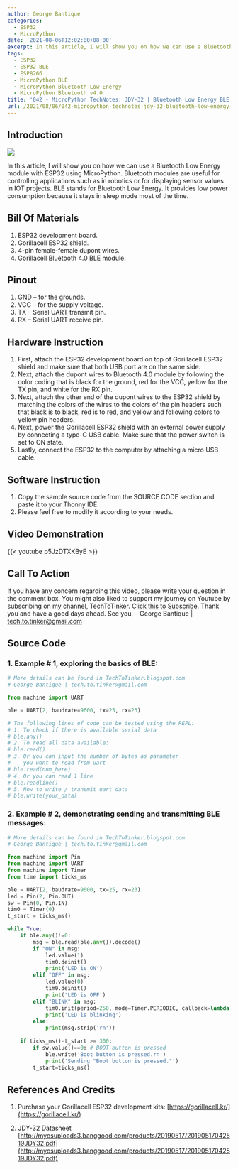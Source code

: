 ```yaml
---
author: George Bantique
categories:
  - ESP32
  - MicroPython
date: '2021-08-06T12:02:00+08:00'
excerpt: In this article, I will show you on how we can use a Bluetooth Low Energy module with ESP32 using MicroPython. Bluetooth modules are useful for controlling applications such as in robotics or for displaying sensor values in IOT projects. BLE stands for Bluetooth Low Energy. It provides low power consumption because it stays in sleep mode most of the time.
tags:
  - ESP32
  - ESP32 BLE
  - ESP8266
  - MicroPython BLE
  - MicroPython Bluetooth Low Energy
  - MicroPython Bluetooth v4.0
title: '042 - MicroPython TechNotes: JDY-32 | Bluetooth Low Energy BLE'
url: /2021/08/06/042-micropython-technotes-jdy-32-bluetooth-low-energy-ble/
---
```


## **Introduction**

![](/images/042-BLE-2Bblogs.png)

In this article, I will show you on how we can use a Bluetooth Low Energy module with ESP32 using MicroPython. Bluetooth modules are useful for controlling applications such as in robotics or for displaying sensor values in IOT projects. BLE stands for Bluetooth Low Energy. It provides low power consumption because it stays in sleep mode most of the time.

## **Bill Of Materials**

1. ESP32 development board.
2. Gorillacell ESP32 shield.
3. 4-pin female-female dupont wires.
4. Gorillacell Bluetooth 4.0 BLE module.

## **Pinout**

1. GND – for the grounds.
2. VCC – for the supply voltage.
3. TX – Serial UART transmit pin.
4. RX – Serial UART receive pin.

## **Hardware Instruction**

1. First, attach the ESP32 development board on top of Gorillacell ESP32 shield and make sure that both USB port are on the same side.
2. Next, attach the dupont wires to Bluetooth 4.0 module by following the color coding that is black for the ground, red for the VCC, yellow for the TX pin, and white for the RX pin.
3. Next, attach the other end of the dupont wires to the ESP32 shield by matching the colors of the wires to the colors of the pin headers such that black is to black, red is to red, and yellow and following colors to yellow pin headers.
4. Next, power the Gorillacell ESP32 shield with an external power supply by connecting a type-C USB cable. Make sure that the power switch is set to ON state.
5. Lastly, connect the ESP32 to the computer by attaching a micro USB cable.

## **Software Instruction**

1. Copy the sample source code from the SOURCE CODE section and paste it to your Thonny IDE.
2. Please feel free to modify it according to your needs.

## **Video Demonstration**

{{< youtube p5JzDTXKByE >}} 

## **Call To Action**

If you have any concern regarding this video, please write your question in the comment box.
You might also liked to support my journey on Youtube by subscribing on my channel, TechToTinker. [Click this to Subscribe.](https://www.youtube.com/c/TechToTinker?sub_confirmation=1)
Thank you and have a good days ahead.
See you,
– George Bantique | tech.to.tinker@gmail.com

## **Source Code**

### 1. Example # 1, exploring the basics of BLE:

```py { lineNos="true" wrap="true" }
# More details can be found in TechToTinker.blogspot.com 
# George Bantique | tech.to.tinker@gmail.com

from machine import UART

ble = UART(2, baudrate=9600, tx=25, rx=23)

# The following lines of code can be tested using the REPL:
# 1. To check if there is available serial data
# ble.any()
# 2. To read all data available:
# ble.read()
# 3. Or you can input the number of bytes as parameter
#    you want to read from uart
# ble.read(num_here)
# 4. Or you can read 1 line
# ble.readline()
# 5. Now to write / transmit uart data
# ble.write(your_data)

```

### 2. Example # 2, demonstrating sending and transmitting BLE messages:

```py { lineNos="true" wrap="true" }
# More details can be found in TechToTinker.blogspot.com 
# George Bantique | tech.to.tinker@gmail.com

from machine import Pin
from machine import UART
from machine import Timer
from time import ticks_ms

ble = UART(2, baudrate=9600, tx=25, rx=23)
led = Pin(2, Pin.OUT)
sw = Pin(0, Pin.IN)
tim0 = Timer(0)
t_start = ticks_ms()

while True:
    if ble.any()!=0:
        msg = ble.read(ble.any()).decode()
        if "ON" in msg:
            led.value(1)
            tim0.deinit()
            print('LED is ON')
        elif "OFF" in msg:
            led.value(0)
            tim0.deinit()
            print('LED is OFF')
        elif "BLINK" in msg:
            tim0.init(period=250, mode=Timer.PERIODIC, callback=lambda t: led.value(not led.value()))
            print('LED is blinking')
        else:
            print(msg.strip('rn'))
            
    if ticks_ms()-t_start >= 300:
        if sw.value()==0: # BOOT button is pressed
            ble.write('Boot button is pressed.rn')
            print('Sending "Boot button is pressed."')
        t_start=ticks_ms()

```

## **References And Credits**

1. Purchase your Gorillacell ESP32 development kits:
    [https://gorillacell.kr/](https://gorillacell.kr/)

2. JDY-32 Datasheet
    [http://myosuploads3.banggood.com/products/20190517/20190517042519JDY32.pdf](http://myosuploads3.banggood.com/products/20190517/20190517042519JDY32.pdf)

